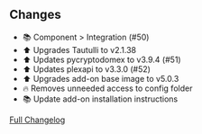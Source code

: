 ## Changes

- :books: Component > Integration (#50)
- :arrow_up: Upgrades Tautulli to v2.1.38
- :arrow_up: Updates pycryptodomex to v3.9.4 (#51)
- :arrow_up: Updates plexapi to v3.3.0 (#52)
- :arrow_up: Upgrades add-on base image to v5.0.3
- :fire: Removes unneeded access to config folder
- :books: Update add-on installation instructions

[Full Changelog][changelog]

[changelog]: https://github.com/hassio-addons/addon-tautulli/compare/v1.2.1...v1.3.0
